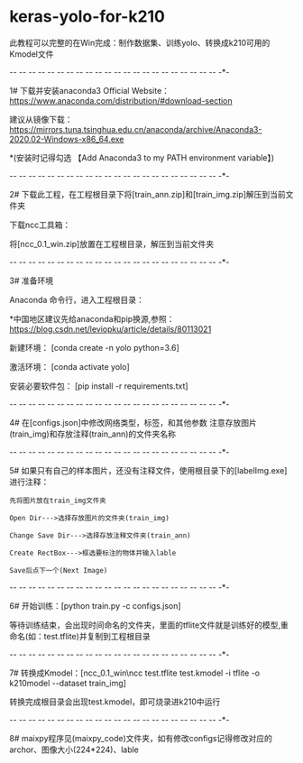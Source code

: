 # keras-yolo-for-k210
此教程可以完整的在Win完成：制作数据集、训练yolo、转换成k210可用的Kmodel文件
   
-*- -*- -*- -*- -*- -*- -*- -*- -*- -*- -*- -*- -*- -*- -*- -*- -*- -*- -*- -*- -*- -*- -*- 

1# 下载并安装anaconda3
   Official Website：https://www.anaconda.com/distribution/#download-section
   
   建议从镜像下载：https://mirrors.tuna.tsinghua.edu.cn/anaconda/archive/Anaconda3-2020.02-Windows-x86_64.exe 
   
   *(安装时记得勾选 【Add Anaconda3 to my PATH environment variable】)
   
   
   
-*- -*- -*- -*- -*- -*- -*- -*- -*- -*- -*- -*- -*- -*- -*- -*- -*- -*- -*- -*- -*- -*- -*- 

2# 下载此工程，在工程根目录下将[train_ann.zip]和[train_img.zip]解压到当前文件夹

   下载ncc工具箱：
   
   将[ncc_0.1_win.zip]放置在工程根目录，解压到当前文件夹
        
-*- -*- -*- -*- -*- -*- -*- -*- -*- -*- -*- -*- -*- -*- -*- -*- -*- -*- -*- -*- -*- -*- -*- 

3# 准备环境 

   Anaconda 命令行，进入工程根目录：
   
   *中国地区建议先给anaconda和pip换源,参照：https://blog.csdn.net/leviopku/article/details/80113021
   
   新建环境： 
   [conda create -n yolo python=3.6]
   
   激活环境： 
   [conda activate yolo]
   
   安装必要软件包： 
   [pip install -r requirements.txt]
      
-*- -*- -*- -*- -*- -*- -*- -*- -*- -*- -*- -*- -*- -*- -*- -*- -*- -*- -*- -*- -*- -*- -*- 


4# 在[configs.json]中修改网络类型，标签，和其他参数 注意存放图片(train_img)和存放注释(train_ann)的文件夹名称
   
-*- -*- -*- -*- -*- -*- -*- -*- -*- -*- -*- -*- -*- -*- -*- -*- -*- -*- -*- -*- -*- -*- -*- 

 
5# 如果只有自己的样本图片，还没有注释文件，使用根目录下的[labelImg.exe]进行注释：

    先将图片放在train_img文件夹
    
    Open Dir--->选择存放图片的文件夹(train_img) 
    
    Change Save Dir--->选择存放注释文件夹(train_ann)
    
    Create RectBox--->框选要标注的物体并输入lable
    
    Save后点下一个(Next Image)
   
-*- -*- -*- -*- -*- -*- -*- -*- -*- -*- -*- -*- -*- -*- -*- -*- -*- -*- -*- -*- -*- -*- -*- 

 
6# 开始训练：[python train.py -c configs.json]   

   等待训练结束，会出现时间命名的文件夹，里面的tflite文件就是训练好的模型,重命名(如：test.tflite)并复制到工程根目录
   
-*- -*- -*- -*- -*- -*- -*- -*- -*- -*- -*- -*- -*- -*- -*- -*- -*- -*- -*- -*- -*- -*- -*- 

    
7# 转换成Kmodel：[ncc_0.1_win\ncc test.tflite test.kmodel -i tflite -o k210model --dataset train_img]

   转换完成根目录会出现test.kmodel，即可烧录进k210中运行
   
-*- -*- -*- -*- -*- -*- -*- -*- -*- -*- -*- -*- -*- -*- -*- -*- -*- -*- -*- -*- -*- -*- -*- 

   
8# maixpy程序见(maixpy_code)文件夹，如有修改configs记得修改对应的archor、图像大小(224*224)、lable
  
